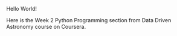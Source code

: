 Hello World!

Here is the Week 2 Python Programming section from Data Driven Astronomy course on Coursera.
